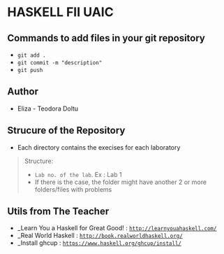 # HASKELL FII UAIC

## Commands to add files in your git repository
- `git add .`
- `git commit -m "description"`
- `git push` 

## Author
- Eliza - Teodora Doltu

## Strucure of the Repository
- Each directory contains the execises for each laboratory
> Structure:
> - `Lab no. of the lab`. Ex : Lab 1
> - If there is the case, the folder might have another 2 or more folders/files with problems

## Utils from The Teacher
- _Learn You a Haskell for Great Good! : [`http://learnyouahaskell.com/`](http://learnyouahaskell.com/)
- _Real World Haskell : [`http://book.realworldhaskell.org/`](http://book.realworldhaskell.org/)
- _Install ghcup : [`https://www.haskell.org/ghcup/install/`](https://www.haskell.org/ghcup/install/)